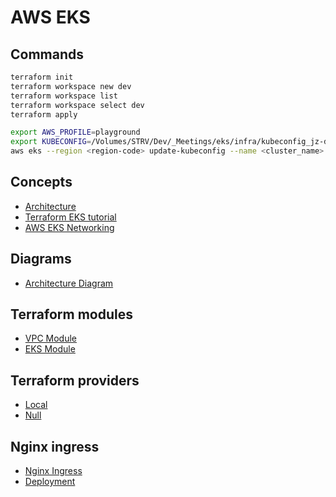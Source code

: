# AWS EKS

## Commands

```zsh
terraform init
terraform workspace new dev
terraform workspace list
terraform workspace select dev
terraform apply

export AWS_PROFILE=playground
export KUBECONFIG=/Volumes/STRV/Dev/_Meetings/eks/infra/kubeconfig_jz-demo-eks-dev
aws eks --region <region-code> update-kubeconfig --name <cluster_name>
```

## Concepts

* [Architecture](https://aws.amazon.com/getting-started/hands-on/deploy-kubernetes-app-amazon-eks/)
* [Terraform EKS tutorial](https://learn.hashicorp.com/tutorials/terraform/eks)
* [AWS EKS Networking](https://docs.aws.amazon.com/eks/latest/userguide/create-public-private-vpc.html)

## Diagrams

* [Architecture Diagram](https://d1.awsstatic.com/Getting%20Started/eks-project/EKS-demo-app.e7ce7b188f2662b8573b5881a6b843e09caf729a.png)

## Terraform modules

* [VPC Module](https://registry.terraform.io/modules/terraform-aws-modules/vpc/aws/latest)
* [EKS Module](https://registry.terraform.io/modules/terraform-aws-modules/eks/aws/latest)

## Terraform providers

* [Local](https://registry.terraform.io/providers/hashicorp/local/latest)
* [Null](https://registry.terraform.io/providers/hashicorp/null/latest)

## Nginx ingress

* [Nginx Ingress](https://kubernetes.github.io/ingress-nginx/)
* [Deployment](https://kubernetes.github.io/ingress-nginx/deploy/)

